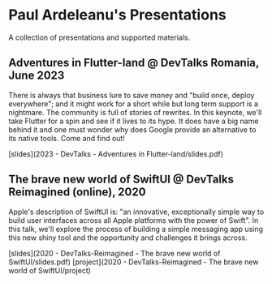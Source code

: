 # Paul Ardeleanu's Presentations

A collection of presentations and supported materials.


## Adventures in Flutter-land @ DevTalks Romania, June 2023

There is always that business lure to save money and "build once, deploy everywhere"; and it might work for a short while but long term support is a nightmare. The community is full of stories of rewrites. In this keynote, we'll take Flutter for a spin and see if it lives to its hype. It does have a big name behind it and one must wonder why does Google provide an alternative to its native tools. Come and find out!

[slides](2023 - DevTalks - Adventures in Flutter-land/slides.pdf)


## The brave new world of SwiftUI @ DevTalks Reimagined (online), 2020

Apple's description of SwiftUI is: "an innovative, exceptionally simple way to build user interfaces 
across all Apple platforms with the power of Swift". In this talk, we'll explore the process of building 
a simple messaging app using this new shiny tool and the opportunity and challenges it brings across.

[slides](2020 - DevTalks-Reimagined - The brave new world of SwiftUI/slides.pdf) [project](2020 - DevTalks-Reimagined - The brave new world of SwiftUI/project)